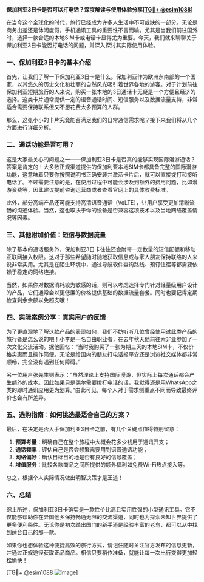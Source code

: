 **保加利亚3日卡是否可以打电话？深度解读与使用体验分享[[TG💪+ @esim1088](https://t.me/s/esim1088)]**

在当今这个全球化的时代，旅行已经成为许多人生活中不可或缺的一部分。无论是商务出差还是休闲度假，手机通讯工具的重要性不言而喻。尤其是当我们前往国外时，选择一款合适的本地SIM卡或电话卡显得尤为重要。今天，我们就来聊聊关于保加利亚3日卡能否打电话的问题，并深入探讨其实际使用体验。

### 一、保加利亚3日卡的基本介绍

首先，让我们了解一下保加利亚3日卡是什么。保加利亚作为欧洲东南部的一个国家，以其悠久的历史文化和壮丽的自然风光吸引着世界各地的游客。对于计划前往保加利亚短期旅行的人来说，购买一张本地的3日通话卡无疑是一个方便且经济的选择。这类卡片通常提供一定的语音通话时间、短信服务以及数据流量支持，非常适合需要保持联系但又不想花费太多预算的人群。

那么，这张小小的卡片究竟能否满足我们的日常通信需求呢？接下来我们将从几个方面进行详细分析。

### 二、通话功能是否可用？

这是大家最关心的问题之一——保加利亚3日卡是否真的能够实现国际漫游通话？答案是肯定的！大多数正规渠道提供的保加利亚本地SIM卡都具备完整的国际漫游功能，这意味着只要你按照说明书正确安装并激活卡片后，就可以直接拨打和接听电话了。不过需要注意的是，在使用过程中可能会涉及到额外的费用问题，比如漫游资费等，因此建议提前咨询运营商或者查看官网上的具体收费标准。

此外，部分高端产品还可能支持高清语音通话（VoLTE），让用户享受更加清晰流畅的沟通体验。当然，这也取决于你的设备是否兼容这项技术以及当地网络覆盖情况等因素。

### 三、其他附加价值：短信与数据流量

除了基本的通话服务外，保加利亚3日卡往往还会附带一定数量的短信配额和移动互联网接入权限。这对于那些希望随时随地获取信息或与家人朋友保持联络的人来说非常实用。尤其是在陌生环境中，通过导航软件查询路线、预订住宿等都需要依赖于稳定的网络连接。

当然，如果你对数据消耗较为敏感的话，则可以考虑选择专门针对轻量级用户设计的产品，它们通常会以更低廉的价格提供基础的数据流量套餐。同时也要记得定期检查剩余余额以免超支哦！

### 四、实际案例分享：真实用户的反馈

为了更直观地了解这款产品的表现如何，我们不妨听听几位曾经使用过此类产品的旅行者是怎么说的吧！小李是一名自由职业者，在去年秋天他前往索非亚参加了一次文化交流活动。据他回忆：“当时我购买了一张为期三天的本地SIM卡，不仅价格实惠而且操作简便。无论是给国内的朋友打电话报平安还是浏览社交媒体都非常顺畅，完全没有遇到任何障碍。”

另一位用户张先生则表示：“虽然理论上支持国际漫游，但实际上每次通话都会产生额外的成本。因此如果只是偶尔需要拨打电话的话，我觉得还是用WhatsApp之类的即时通讯应用更为划算。”由此可见，每个人对于需求侧重点不同而导致最终评价也会有所差异。

### 五、选购指南：如何挑选最适合自己的方案？

最后，在决定是否入手保加利亚3日卡之前，有几个关键点值得特别留意：

1. **预算考量**：明确自己在整个旅程中大概会花多少钱用于通讯开支；
2. **通话频率**：评估自己是否会频繁需要用到语音通话功能；
3. **网络偏好**：确认目标目的地是否有良好的信号覆盖；
4. **增值服务**：比较各款商品之间所提供的额外福利如免费Wi-Fi热点接入等。

总之，根据个人实际情况做出明智决策才是王道！

### 六、总结

综上所述，保加利亚3日卡确实是一款性价比高且实用性强的小型通讯工具。它不仅能够帮助你在异国他乡保持畅通无阻的交流渠道，同时也为探索未知世界提供了更多便利条件。无论你是初次踏出国门的新手还是经验丰富的老鸟，都可以从中找到适合自己的那一款。

如果你也想体验这种便捷高效的旅行方式，请记住随时关注官方发布的信息更新，并通过正规途径获取正品商品。相信只要稍作准备，就能让每一次出行变得更加轻松愉快！

[[TG💪+ @esim1088](https://t.me/s/esim1088) ![Image](https://i.postimg.cc/4NQfJmqS/Snipaste-2025-05-13-00-14-12.png)]
